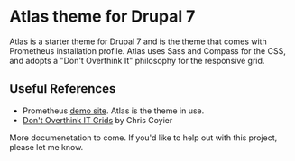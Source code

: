 # Atlas theme for Drupal 7
Atlas is a starter theme for Drupal 7 and is the theme that comes with Prometheus installation profile. Atlas uses Sass and Compass for the CSS, and adopts a "Don't Overthink It" philosophy for the responsive grid.

## Useful References
- Prometheus [demo site](http://dev-prometheus.gotpantheon.com/). Atlas is the theme in use.
- [Don't Overthink IT Grids](http://css-tricks.com/dont-overthink-it-grids/) by Chris Coyier

More documenetation to come. If you'd like to help out with this project, please let me know.
